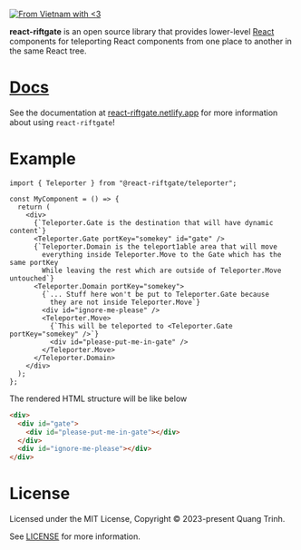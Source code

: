 [![From Vietnam with <3](https://raw.githubusercontent.com/webuild-community/badge/master/svg/love.svg)](https://webuild.community)

**react-riftgate** is an open source library that provides lower-level [React](https://reactjs.org/)
components for teleporting React components from one place to another in the same React tree.

# [Docs](https://react-riftgate.netlify.app)

See the documentation at [react-riftgate.netlify.app](https://react-riftgate.netlify.app) for more information about using `react-riftgate`!

# Example

```tsx
import { Teleporter } from "@react-riftgate/teleporter";

const MyComponent = () => {
  return (
    <div>
      {`Teleporter.Gate is the destination that will have dynamic content`}
      <Teleporter.Gate portKey="somekey" id="gate" />
      {`Teleporter.Domain is the teleport1able area that will move
        everything inside Teleporter.Move to the Gate which has the same portKey
        While leaving the rest which are outside of Teleporter.Move untouched`}
      <Teleporter.Domain portKey="somekey">
        {`... Stuff here won't be put to Teleporter.Gate because
          they are not inside Teleporter.Move`}
        <div id="ignore-me-please" />
        <Teleporter.Move>
          {`This will be teleported to <Teleporter.Gate portKey="somekey" />`}
          <div id="please-put-me-in-gate" />
        </Teleporter.Move>
      </Teleporter.Domain>
    </div>
  );
};
```

The rendered HTML structure will be like below

```html
<div>
  <div id="gate">
    <div id="please-put-me-in-gate"></div>
  </div>
  <div id="ignore-me-please"></div>
</div>
```

# License

Licensed under the MIT License, Copyright © 2023-present Quang Trinh.

See [LICENSE](https://github.com/tkhquang/react-riftgate/blob/main/LICENSE.md) for more information.
